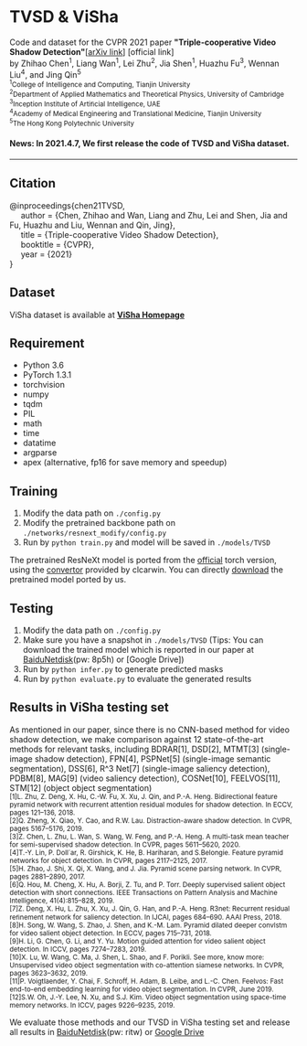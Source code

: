 # TVSD & ViSha
Code and dataset for the CVPR 2021 paper **"Triple-cooperative Video Shadow Detection"**[[arXiv link](https://arxiv.org/abs/2103.06533)] [official link]  
by Zhihao Chen<sup>1</sup>, Liang Wan<sup>1</sup>, Lei Zhu<sup>2</sup>, Jia Shen<sup>1</sup>, Huazhu Fu<sup>3</sup>, Wennan Liu<sup>4</sup>, and Jing Qin<sup>5</sup>  
<small><sup>1</sup>College of Intelligence and Computing, Tianjin University  
<sup>2</sup>Department of Applied Mathematics and Theoretical Physics, University of Cambridge  
<sup>3</sup>Inception Institute of Artiﬁcial Intelligence, UAE  
<sup>4</sup>Academy of Medical Engineering and Translational Medicine, Tianjin University  
<sup>5</sup>The Hong Kong Polytechnic University</small>

#### News: In 2021.4.7, We first release the code of TVSD and ViSha dataset.

***

## Citation
@inproceedings{chen21TVSD,   
&nbsp;&nbsp;&nbsp;&nbsp;  author = {Chen, Zhihao and Wan, Liang and Zhu, Lei and Shen, Jia and Fu, Huazhu and Liu, Wennan and Qin, Jing},    
&nbsp;&nbsp;&nbsp;&nbsp;  title = {Triple-cooperative Video Shadow Detection},    
&nbsp;&nbsp;&nbsp;&nbsp;  booktitle = {CVPR},    
&nbsp;&nbsp;&nbsp;&nbsp;  year  = {2021}    
}

## Dataset
ViSha dataset is available at **[ViSha Homepage](https://erasernut.github.io/ViSha.html)**

## Requirement
* Python 3.6
* PyTorch 1.3.1
* torchvision
* numpy
* tqdm
* PIL
* math
* time
* datatime
* argparse
* apex (alternative, fp16 for save memory and speedup)

## Training
1. Modify the data path on ```./config.py```
2. Modify the pretrained backbone path on ```./networks/resnext_modify/config.py```
3. Run by ```python train.py``` and model will be saved in ```./models/TVSD```

The pretrained ResNeXt model is ported from the [official](https://github.com/facebookresearch/ResNeXt) torch version,
using the [convertor](https://github.com/clcarwin/convert_torch_to_pytorch) provided by clcarwin. 
You can directly [download](https://drive.google.com/open?id=1dnH-IHwmu9xFPlyndqI6MfF4LvH6JKNQ) the pretrained model ported by us.

## Testing
1. Modify the data path on ```./config.py```
2. Make sure you have a snapshot in ```./models/TVSD``` (Tips: You can download the trained model which is reported in our paper at [BaiduNetdisk](https://pan.baidu.com/s/17d-wLwA5oyafMdooJlesyw)(pw: 8p5h) or [Google Drive])
4. Run by ```python infer.py``` to generate predicted masks
5. Run by ```python evaluate.py``` to evaluate the generated results

## Results in ViSha testing set
As mentioned in our paper, since there is no CNN-based method for video shadow detection, we make comparison against 12 state-of-the-art methods for relevant tasks, including BDRAR[1], DSD[2], MTMT[3] (single-image shadow detection), FPN[4], PSPNet[5] (single-image semantic segmentation), DSS[6], R^3 Net[7] (single-image saliency detection), PDBM[8], MAG[9] (video saliency detection), COSNet[10], FEELVOS[11], STM[12] (object object segmentation)    
<small>[1]L. Zhu, Z. Deng, X. Hu, C.-W. Fu, X. Xu, J. Qin, and P.-A. Heng. Bidirectional feature pyramid network with recurrent attention residual modules for shadow detection. In ECCV, pages 121–136, 2018.  
[2]Q. Zheng, X. Qiao, Y. Cao, and R.W. Lau. Distraction-aware shadow detection. In CVPR, pages 5167–5176, 2019.  
[3]Z. Chen, L. Zhu, L. Wan, S. Wang, W. Feng, and P.-A. Heng. A multi-task mean teacher for semi-supervised shadow detection. In CVPR, pages 5611–5620, 2020.  
[4]T.-Y. Lin, P. Doll´ar, R. Girshick, K. He, B. Hariharan, and S.Belongie. Feature pyramid networks for object detection. In CVPR, pages 2117–2125, 2017.  
[5]H. Zhao, J. Shi, X. Qi, X. Wang, and J. Jia. Pyramid scene parsing network. In CVPR, pages 2881–2890, 2017.  
[6]Q. Hou, M. Cheng, X. Hu, A. Borji, Z. Tu, and P. Torr. Deeply supervised salient object detection with short connections. IEEE Transactions on Pattern Analysis and Machine Intelligence, 41(4):815–828, 2019.  
[7]Z. Deng, X. Hu, L. Zhu, X. Xu, J. Qin, G. Han, and P.-A. Heng. R3net: Recurrent residual reﬁnement network for saliency detection. In IJCAI, pages 684–690. AAAI Press, 2018.  
[8]H. Song, W. Wang, S. Zhao, J. Shen, and K.-M. Lam. Pyramid dilated deeper convlstm for video salient object detection. In ECCV, pages 715–731, 2018.   
[9]H. Li, G. Chen, G. Li, and Y. Yu. Motion guided attention for video salient object detection. In ICCV, pages 7274–7283, 2019.  
[10]X. Lu, W. Wang, C. Ma, J. Shen, L. Shao, and F. Porikli. See more, know more: Unsupervised video object segmentation with co-attention siamese networks. In CVPR, pages 3623–3632, 2019.  
[11]P. Voigtlaender, Y. Chai, F. Schroff, H. Adam, B. Leibe, and L.-C. Chen. Feelvos: Fast end-to-end embedding learning for video object segmentation. In CVPR, June 2019.  
[12]S.W. Oh, J.-Y. Lee, N. Xu, and S.J. Kim. Video object segmentation using space-time memory networks. In ICCV, pages 9226–9235, 2019.</small>

We evaluate those methods and our TVSD in ViSha testing set and release all results in [BaiduNetdisk](https://pan.baidu.com/s/1t_PgW3JCrTGvf_PVyeR-iw)(pw: ritw) or [Google Drive](https://drive.google.com/drive/folders/13XgGxu9DDuuz2vS6ugFrLLmXRZzoHWhb?usp=sharing)
